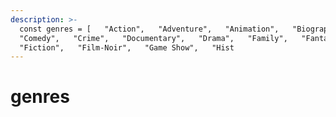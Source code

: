 ```yaml
---
description: >-
  const genres = [   "Action",   "Adventure",   "Animation",   "Biography",  
  "Comedy",   "Crime",   "Documentary",   "Drama",   "Family",   "Fantasy",  
  "Fiction",   "Film-Noir",   "Game Show",   "Hist
---
```


# genres

&#x20;
